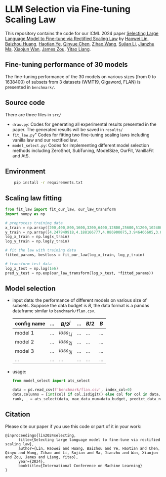 # LLM Selection via Fine-tuning Scaling Law

This repository contains the code for our ICML 2024 paper [Selecting Large Language Model to Fine-tune via Rectified Scaling Law](https://arxiv.org/pdf/2402.02314.pdf) by [Haowei Lin](https://linhaowei1.github.io/), [Baizhou Huang](https://scholar.google.com/citations?user=1Zx1wi8AAAAJ), [Haotian Ye](https://haotianye.com/), [Qinyue Chen](https://scholar.google.com/citations?user=y13QmxkAAAAJ&hl=zh-CN&oi=ao), [Zihao Wang](https://zhwang4ai.github.io/), [Sujian Li](https://pku-tangent.github.io/), [Jianzhu Ma](https://majianzhu.com/), [Xiaojun Wan](https://wanxiaojun.github.io/), [James Zou](https://www.james-zou.com/), [Yitao Liang](https://scholar.google.com/citations?user=KVzR1XEAAAAJ).

## Fine-tuning performance of 30 models
The fine-tuning performance of the 30 models on various sizes (from 0 to 1638400) of subsets from 3 datasets (WMT19, Gigaword, FLAN) is presented in `benchmark/`.

## Source code

There are three files in `src/`

- `draw.py`: Codes for generating all experimental results presented in the paper. The generated results will be saved in `results/`
- `fit_law.py`" Codes for fitting two fine-tuning scaling laws including vanilla law and our rectified law.
- `model_select.py`: Codes for implementing different model selection methods including ZeroShot, SubTuning, ModelSize, OurFit, VanillaFit and AtS.

## Environment

```bash
    pip install -r requirements.txt
```

## Scaling law fitting

```python
from fit_law import fit_our_law, our_law_transform
import numpy as np

# preprocess training data
x_train = np.array([200,400,800,1600,3200,6400,12800,25600,51200,102400,204800,409600,819200,1638400])
y_train = np.array([4.247949918,4.188166777,4.086900075,3.946466605,3.808449984,3.645450115,3.420799971,3.165299892,2.91552496,2.652625084,2.382649899,2.151550055,1.91655004,1.742699981])
log_x_train = np.log(x_train)
log_y_train = np.log(y_train)

# fit the law with training data
fitted_params, bestloss = fit_our_law(log_x_train, log_y_train)

# transform test data
log_x_test = np.log(1e6)
pred_y_test = np.exp(our_law_transform(log_x_test, *fitted_params))
```

## Model selection

- input data: the performance of different models on various size of subsets. Suppose the data budget is $B$, the data format is a pandas dataframe similar to `benchmark/flan.csv`.

    |  config name   | ... | $B/2^j$ | ... |$B/2$ |$B$|
    |  ----  | ----  |  ----  | ----  | --| -|
    | model 1 | ... | $loss_{1j}$ | ...| ... | ... |
    | model 2 | ... | $loss_{2j}$ | ...| ... | ... |
    | model 3 | ... | $loss_{3j}$ |...| ... | ... |
    | ... | ... | ... | ... | ... | ... |

- usage:
    ```python
    from model_select import ats_select

    data = pd.read_csv(f'benchmark/flan.csv', index_col=0)
    data.columns = [int(col) if col.isdigit() else col for col in data.columns]
    rank, _ = ats_select(data, max_data_num=data_budget, predict_data_num=number) # return the model ranking of AtS selection
    ```

## Citation

Please cite our paper if you use this code or part of it in your work:

```
@inproceedings{lin2024selecting,
      title={Selecting large language model to fine-tune via rectified scaling law}, 
      author={Lin, Haowei and Huang, Baizhou and Ye, Haotian and Chen, Qinyu and Wang, Zihao and Li, Sujian and Ma, Jianzhu and Wan, Xiaojun and Zou, James and Liang, Yitao},
      year={2024},
      booktitle={International Conference on Machine Learning}
}
```

